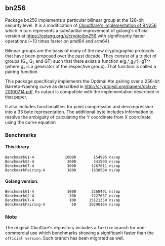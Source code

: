 bn256
-----

Package bn256 implements a particular bilinear group at the 128-bit security
level. It is a modification of [Cloudflare's implementation of BN256](https://github.com/cloudflare/bn256) 
which in turn represents a substantial improvement of golang's official version at
https://golang.org/x/crypto/bn256 with significantly faster operations (~10 times faster on
amd64 and arm64).

Bilinear groups are the basis of many of the new cryptographic protocols that
have been proposed over the past decade. They consist of a triplet of groups
(G₁, G₂ and GT) such that there exists a function e(g₁ˣ,g₂ʸ)=gTˣʸ (where gₓ is a
generator of the respective group). That function is called a pairing function.

This package specifically implements the Optimal Ate pairing over a 256-bit
Barreto-Naehrig curve as described in
http://cryptojedi.org/papers/dclxvi-20100714.pdf. Its output is compatible with
the implementation described in that paper.

It also includes functionalities for point compression and decompression into 
a 33 byte representation. The additional byte includes information to resolve 
the ambiguity of calculating the Y coordinate from X coordinate using the curve 
equation

### Benchmarks

#### This library

```
BenchmarkG1-4        	   10000	    154995 ns/op
BenchmarkG2-4        	    3000	    541503 ns/op
BenchmarkGT-4        	    1000	   1267811 ns/op
BenchmarkPairing-4   	    1000	   1630584 ns/op
```

#### Golang version:
```
BenchmarkG1-4        	    1000	   2268491 ns/op
BenchmarkG2-4        	     300	   7227637 ns/op
BenchmarkGT-4        	     100	  15121359 ns/op
BenchmarkPairing-4   	      50	  20296164 ns/op
```

### Note
The original Clouflare's repository includes a `lattice` branch for non-commercial 
use which benchmarks showing a significanlt faster than the `official version`. Such branch has 
been migrated as well.
